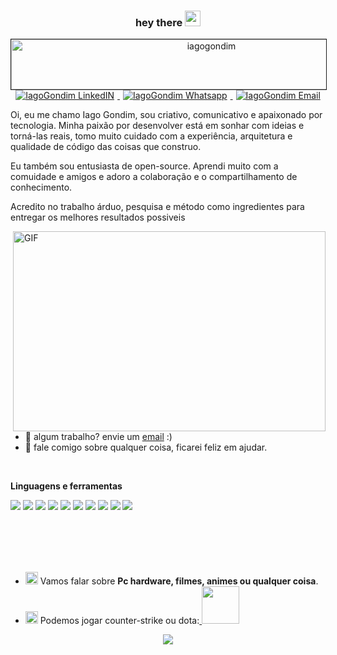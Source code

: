<div align="center" >
  
### hey there <img src="https://media.giphy.com/media/hvRJCLFzcasrR4ia7z/giphy.gif" width="25px">
<img src="https://media.giphy.com/media/UrvyZxp2IsSxwftxxS/giphy.gif" alt="iagogondim" width="625px" height="80px" border="1">
<br>
  <a href="https://www.linkedin.com/in/iago-gondim-2b163210b/">
    <img alt="IagoGondim LinkedIN" src="https://img.shields.io/badge/LinkedIn-0077B5?style=for-the-badge&logo=linkedin&logoColor=white"hspace="5" />
  </a>
  <a href="https://contate.me/iagogonidm">
    <img alt="IagoGondim Whatsapp" src=https://img.shields.io/badge/WhatsApp-25D366?style=for-the-badge&logo=whatsapp&logoColor=whitehspace hspace="5" />
  </a>
  <a href="mailto:iago-gondim@hotmail.com">
    <img alt="IagoGondim Email" src=https://img.shields.io/badge/Microsoft_Outlook-0078D4?style=for-the-badge&logo=microsoft-outlook&logoColor=white hspace="5"/>
  </a>
</div>



Oi, eu me chamo Iago Gondim, sou criativo, comunicativo e apaixonado por tecnologia. Minha paixão por desenvolver está em sonhar com ideias e torná-las reais, tomo muito cuidado com a experiência, arquitetura e qualidade de código das coisas que construo.

Eu também sou entusiasta de open-source. Aprendi muito com a comuidade e amigos e adoro a colaboração e o compartilhamento de conhecimento.

Acredito no trabalho árduo, pesquisa e método como ingredientes para entregar os melhores resultados possiveis


<img align="right" alt="GIF" src="https://media.giphy.com/media/xUA7bdpLxQhsSQdyog/giphy.gif" width="500" height="320" />

- 💼 algum trabalho? envie um [email](mailto:iago-gondim@hotmail.com) :)
- 💬 fale comigo sobre qualquer coisa, ficarei feliz em ajudar.

<br>

**Linguagens e ferramentas**

<img src= "https://img.shields.io/badge/Java-ED8B00?style=for-the-badge&logo=java&logoColor=white"/> <img src= "https://img.shields.io/badge/Spring-6DB33F?style=for-the-badge&logo=spring&logoColor=white" /> <img src= "https://img.shields.io/badge/Node.js-43853D?style=for-the-badge&logo=node.js&logoColor=white" /> <img src= "https://img.shields.io/badge/TypeScript-007ACC?style=for-the-badge&logo=typescript&logoColor=white" /> <img src= "https://img.shields.io/badge/PostgreSQL-316192?style=for-the-badge&logo=postgresql&logoColor=white" /> <img src= "https://img.shields.io/badge/MySQL-00000F?style=for-the-badge&logo=mysql&logoColor=white" /> <img src= "https://img.shields.io/badge/Docker-2496ED?style=for-the-badge&logo=docker&logoColor=white" /> <img src= "https://img.shields.io/badge/Linux-E34F26?style=for-the-badge&logo=linux&logoColor=black" /> <img src= "https://img.shields.io/badge/JavaScript-F7DF1E?style=for-the-badge&logo=javascript&logoColor=black" /> <img src= "https://img.shields.io/badge/React-20232A?style=for-the-badge&logo=react&logoColor=61DAFB" />

<br>
<br>
<br>
<br>

- <img src="https://images.squarespace-cdn.com/content/v1/55b64972e4b04ba2ac175f51/1548219257994-EO5URK880MKUKKGWIEBQ/10_speech_v2.gif?format=500w" width="20" /> Vamos falar sobre **Pc hardware, filmes, animes ou qualquer coisa**. <br>
- <img src="https://c.tenor.com/zjbXreUb5_YAAAAd/steam.gif" width="20" /> Podemos jogar counter-strike ou dota:<a href="https://steamcommunity.com/profiles/76561198097282497/"> <img src="https://img.shields.io/badge/Steam-000000?style=for-the-badge&logo=steam&logoColor=white" width="60"/>

<div align="center" >
</a>

<a href="https://github.com/IagoGondim/github-profile-views-counter">
    <img src="https://komarev.com/ghpvc/?username=IagoGondim&style=for-the-badge">
</a>
